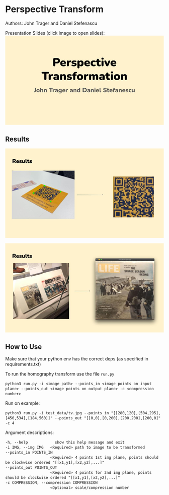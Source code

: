 # Perspective Transform
Authors: John Trager and Daniel Stefenascu

Presentation Slides (click image to open slides):<br>
[![presentaion](https://github.com/John-Trager/Homography-Transform/blob/526ead628c0498f8032dc31a86c35d5277d460a7/media/214%20Final%20presentation.jpeg)](https://github.com/John-Trager/Homography-Transform/blob/526ead628c0498f8032dc31a86c35d5277d460a7/media/214%20Final%20presentation.pdf)

## Results
![QR code](media/qr_code_result.jpeg)

![life cover](media/life_result.jpeg)


## How to Use
Make sure that your python env has the correct deps (as specified in requirements.txt)

To run the homography transform use the file `run.py`<br>
```
python3 run.py -i <image path> --points_in <image points on input plane> --points_out <image points on output plane> -c <compression number>
```

Run on example:
```
python3 run.py -i test_data/tv.jpg --points_in "[[280,120],[504,295],[450,534],[184,560]]" --points_out "[[0,0],[0,200],[200,200],[200,0]" -c 4
```

Argument descriptions:<br>
```
-h, --help            show this help message and exit
-i IMG, --img IMG   <Required> path to image to be transformed
--points_in POINTS_IN
                    <Required> 4 points 1st img plane, points should be clockwise ordered "[[x1,y1],[x2,y2],...]"
--points_out POINTS_OUT
                    <Required> 4 points for 2nd img plane, points should be clockwise ordered "[[x1,y1],[x2,y2],...]"
-c COMPRESSION, --compression COMPRESSION
                    <Optional> scale/compression number
```

